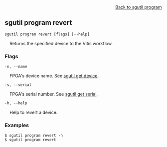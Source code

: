 <div id="readme" class="Box-body readme blob js-code-block-container">
<article class="markdown-body entry-content p-3 p-md-6" itemprop="text">
<p align="right">
<a href="https://github.com/fpgasystems/hacc/blob/main/cli/docs/sgutil-program.md#sgutil-program">Back to sgutil program</a>
</p>

## sgutil program revert

<code>sgutil program revert [flags] [--help]</code>
<p>
  &nbsp; &nbsp; Returns the specified device to the Vitis workflow.
</p>

### Flags
<code>-n, --name <string></code>
<p>
  &nbsp; &nbsp; FPGA's device name. See <a href="https://github.com/fpgasystems/hacc/blob/main/cli/docs/sgutil-get-device.md">sgutil get device</a>.
</p>

<code>-s, --serial <string></code>
<p>
  &nbsp; &nbsp; FPGA's serial number. See <a href="https://github.com/fpgasystems/hacc/blob/main/cli/docs/sgutil-get-serial.md">sgutil get serial</a>.
</p>

<code>-h, --help <string></code>
<p>
  &nbsp; &nbsp; Help to revert a device.
</p>

### Examples
```
$ sgutil program revert -h
$ sgutil program revert
```
